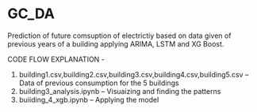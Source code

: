 # GC_DA

Prediction of future comsuption of electrictiy based on data given of previous years of a building applying ARIMA, LSTM and XG Boost.

CODE FLOW EXPLANATION -

1. building1.csv,building2.csv,building3.csv,building4.csv,building5.csv – Data of previous consumption for the 5 buildings
2. building3_analysis.ipynb – Visuaizing and finding the patterns
3. buiiding_4_xgb.ipynb – Applying the model

